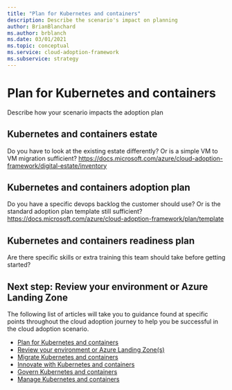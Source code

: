 ```yaml
---
title: "Plan for Kubernetes and containers"
description: Describe the scenario's impact on planning
author: BrianBlanchard
ms.author: brblanch
ms.date: 03/01/2021
ms.topic: conceptual
ms.service: cloud-adoption-framework
ms.subservice: strategy
---
```


# Plan for Kubernetes and containers

Describe how your scenario impacts the adoption plan

## Kubernetes and containers estate

Do you have to look at the existing estate differently? Or is a simple VM to VM migration sufficient?
https://docs.microsoft.com/azure/cloud-adoption-framework/digital-estate/inventory


## Kubernetes and containers adoption plan

Do you have a specific devops backlog the customer should use? Or is the standard adoption plan template still sufficient?
https://docs.microsoft.com/azure/cloud-adoption-framework/plan/template

## Kubernetes and containers readiness plan

Are there specific skills or extra training this team should take before getting started?

## Next step: Review your environment or Azure Landing Zone

The following list of articles will take you to guidance found at specific points throughout the cloud adoption journey to help you be successful in the cloud adoption scenario.

- [Plan for Kubernetes and containers](./plan.md)
- [Review your environment or Azure Landing Zone(s)](./ready.md)
- [Migrate Kubernetes and containers](./migrate.md)
- [Innovate with Kubernetes and containers](./innovate.md)
- [Govern Kubernetes and containers](./govern.md)
- [Manage Kubernetes and containers](./manage.md)
